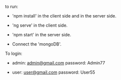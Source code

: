 to run:

* 'npm install' in the client side and in the server side.

* 'ng serve' in the client side.

* 'npm start' in the server side.

* Connect the 'mongoDB'.


To login:

* admin: 
    admin@gmail.com 
    password: Admin77 

* user: 
    user@gmail.com 
    password: User55
